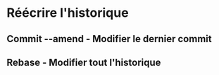 # Réécrire l'historique

## Commit --amend - Modifier le dernier commit

## Rebase - Modifier tout l'historique
